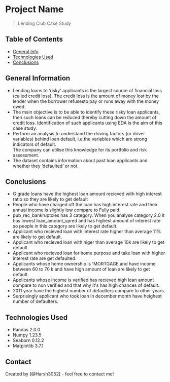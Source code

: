 # Project Name
> Lending Club Case Study


## Table of Contents
* [General Info](#general-information)
* [Technologies Used](#technologies-used)
* [Conclusions](#conclusions)




## General Information
- Lending loans to ‘risky’ applicants is the largest source of financial loss
(called credit loss). The credit loss is the amount of money lost by the lender 
when the borrower refusesto pay or runs away with the money owed.  
- The main objective is to be able to identify these risky loan applicants, 
then such loans can be reduced thereby cutting down the amount of credit loss. 
Identification of such applicants using EDA is the aim of this case study. 
- Perform an analysis to understand the driving factors (or driver variables)
behind loan default, i.e.the variables which are strong indicators of default.  
The company can utilise this knowledge for its portfolio and risk assessment. 
- The dataset contains information about past loan applicants and whether they ‘defaulted’ or not. 


## Conclusions
- G grade loans have the highest loan amount recieved with high interest ratio so they are likely to get default
- People who have charged off the loan has high interest rate and their annual income is slightly low compare to Fully paid.
- pub_rec_bankruptcies has 3 category. When you analyse category 2.0 it has lowest loan_amount_spred and has highest amount of interest rate so people in this category are likely to get default.
- Applicant who recieved loan with interest rate higher than average 11% are likely to get default.
- Applicant who recieved loan with higer than average 10k are likely to get default.
- Applicant who recieved loan for home purpose and take loan with higher interest rate are get defaulted.
- Applicants whose home ownership is 'MORTGAGE and have income between 60 to 70 k and have high amount of loan are likely to get default.
- Applicants whose income is verified has recieved high loan amount compare to non verified and that why it's has high chances of default.
- 2011 year have the highest number of defaulters compare to other years.
- Surprisingly applicant who took loan in december month have heighest number of defaulters.



## Technologies Used
- Pandas 2.0.0
- Numpy 1.23.5
- Seaborn 0.12.2
- Matplotlib 3.7.1

## Contact
Created by [@Harsh3052] - feel free to contact me!

